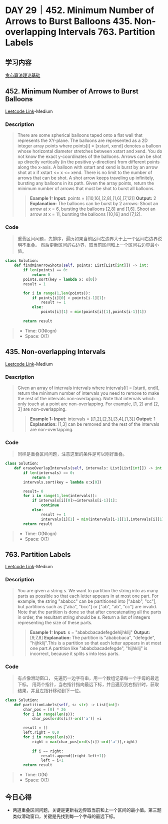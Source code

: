 # DAY 29｜452. Minimum Number of Arrows to Burst Balloons 435. Non-overlapping Intervals 763. Partition Labels
## 学习内容
[贪心算法理论基础](https://programmercarl.com/%E8%B4%AA%E5%BF%83%E7%AE%97%E6%B3%95%E7%90%86%E8%AE%BA%E5%9F%BA%E7%A1%80.html)
## 452. Minimum Number of Arrows to Burst Balloons
[Leetcode Link](https://leetcode.cn/problems/minimum-number-of-arrows-to-burst-balloons/description/)-Medium
### Description
>There are some spherical balloons taped onto a flat wall that represents the XY-plane.
>The balloons are represented as a 2D integer array points where points[i] = [xstart, xend] denotes a balloon whose horizontal diameter stretches between xstart and xend.
>You do not know the exact y-coordinates of the balloons.
>Arrows can be shot up directly vertically (in the positive y-direction) from different points along the x-axis. A balloon with xstart and xend is burst by an arrow shot at x if xstart <= x <= xend.
>There is no limit to the number of arrows that can be shot. A shot arrow keeps traveling up infinitely, bursting any balloons in its path.
>Given the array points, return the minimum number of arrows that must be shot to burst all balloons.
>>**Example 1:**
>>**Input:**
>>points = [[10,16],[2,8],[1,6],[7,12]]
>>**Output:**
>>2
>>**Explanation:** The balloons can be burst by 2 arrows:
>>Shoot an arrow at x = 6, bursting the balloons [2,8] and [1,6].
>>Shoot an arrow at x = 11, bursting the balloons [10,16] and [7,12].
### Code
>重叠区间问题，先排序，遍历如果当前区间左边界大于上一个区间右边界说明不重叠。
>然后更新区间的右边界，取当前区间和上一个区间右边界最小值。
```python
class Solution:
    def findMinArrowShots(self, points: List[List[int]]) -> int:
        if len(points) == 0:
            return 0
        points.sort(key = lambda x: x[0])
        result = 1

        for i in range(1,len(points)):
            if points[i][0] > points[i-1][1]:
                result += 1
            else:
                points[i][1] = min(points[i][1],points[i-1][1])
        
        return result
```
> - Time: O(Nlogn)
> - Space: O(1)
## 435. Non-overlapping Intervals
[Leetcode Link](https://leetcode.cn/problems/non-overlapping-intervals/description/)-Medium
### Description
>Given an array of intervals intervals where intervals[i] = [starti, endi], return the minimum number of intervals you need to remove to make the rest of the intervals non-overlapping.
>Note that intervals which only touch at a point are non-overlapping. For example, [1, 2] and [2, 3] are non-overlapping.
>>**Example 1:**
>>**Input:**
>>intervals = [[1,2],[2,3],[3,4],[1,3]]
>>**Output:**
>>1
>>**Explanation:** [1,3] can be removed and the rest of the intervals are non-overlapping.
### Code
>同样是重叠区间问题，注意这里的条件是可以刚好重叠。
```python
class Solution:
    def eraseOverlapIntervals(self, intervals: List[List[int]]) -> int:
        if len(intervals) == 0:
            return 0
        intervals.sort(key = lambda x:x[0])

        result= 0
        for i in range(1,len(intervals)):
            if intervals[i][0]>=intervals[i-1][1]:
                continue
            else:
                result += 1
                intervals[i][1] = min(intervals[i-1][1],intervals[i][1])
        return result
```
> - Time: O(Nlogn)
> - Space: O(1)
## 763. Partition Labels
[Leetcode Link](https://leetcode.cn/problems/partition-labels/description/)-Medium
### Description
>You are given a string s. We want to partition the string into as many parts as possible so that each letter appears in at most one part.
>For example, the string "ababcc" can be partitioned into ["abab", "cc"], but partitions such as ["aba", "bcc"] or ["ab", "ab", "cc"] are invalid.
>Note that the partition is done so that after concatenating all the parts in order, the resultant string should be s.
>Return a list of integers representing the size of these parts.
>>**Example 1:**
>>**Input:**
>>s = "ababcbacadefegdehijhklij"
>>**Output:**
>>[9,7,8]
>>**Explanation:** The partition is "ababcbaca", "defegde", "hijhklij".This is a partition so that each letter appears in at most one part.A partition like "ababcbacadefegde", "hijhklij" is incorrect, because it splits s into less parts.
### Code
>有点像滑动窗口，
>先遍历一边字符串，用一个数组记录每一个字母的最远下标。
>用两个指针，当右指针指向最远下标，并且遍历到右指针时，获取结果，并且左指针移动到下一位。
```python
class Solution:
    def partitionLabels(self, s: str) -> List[int]:
        char_pos = [0] * 26
        for i in range(len(s)):
            char_pos[ord(s[i])-ord('a')] =i

        result = []
        left,right = 0,0
        for i in range(len(s)):
            right = max(char_pos[ord(s[i])-ord('a')],right)
            
            if i == right:
                result.append((right-left+1))
                left = i+1
        return result
```
> - Time: O(N)
> - Space: O(1)
## 今日心得
- 两道重叠区间问题，关键是更新右边界取当前和上一个区间的最小值。第三题类似滑动窗口，关键是先找到每一个字母的最远下标。

